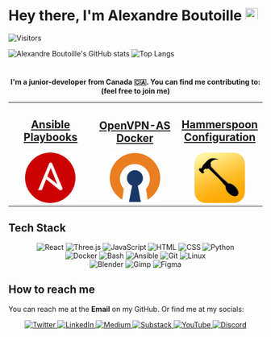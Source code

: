 <h1>Hey there, I'm Alexandre Boutoille <img src="https://media.tenor.com/uFrJx50hd70AAAAi/hype-cat.gif" height="25" width="25.59"/></h1>

<div align="left">

![Visitors](https://shields-io-visitor-counter.herokuapp.com/badge?page=TeaRex-coder.TeaRex-coder&style=for-the-badge)

![Alexandre Boutoille's GitHub stats](https://github-readme-stats.vercel.app/api?username=TeaRex-coder&show_icons=true&theme=nord)
![Top Langs](https://github-readme-stats.vercel.app/api/top-langs/?username=TeaRex-coder&layout=compact&theme=nord)

</div>

#

**<p align="center">I'm a junior-developer from Canada 🇨🇦. You can find me contributing to: (feel free to join me)</p>**

<table align="center">
  <tr>
    <td style="width: 156px;">
      <h2 align="center"><a href="https://github.com/TeaRex-coder/ansible-playbooks">Ansible<br>Playbooks</a></h2>
      <a href="https://github.com/TeaRex-coder/ansible-playbooks">
      <div align="center">
        <img src="https://raw.githubusercontent.com/TeaRex-coder/TeaRex-coder/main/logos/ansible_logo.png" alt="Ansible Playbooks" width=100>
      </div>
      </a>
    </td>
    <td style="width: 156px;">
      <h2 align="center"><a href="https://github.com/TeaRex-coder/docker-openvpn-access-server">OpenVPN-AS<br>Docker</a></h2>
      <a href="https://github.com/TeaRex-coder/docker-openvpn-access-server">
      <div align="center">
          <img src="https://raw.githubusercontent.com/TeaRex-coder/TeaRex-coder/main/logos/ovpn_logo.png" alt="OpenVPN Access Server Docker" width=100>
      </div>
      </a>
    </td>
    <td style="width: 156px;">
      <h2 align="center"><a href="https://github.com/TeaRex-coder/hammerspoon-config">Hammerspoon<br>Configuration</a></h2>
      <a href="https://github.com/TeaRex-coder/hammerspoon-config">
        <div align="center">
            <img src="https://raw.githubusercontent.com/TeaRex-coder/TeaRex-coder/main/logos/hammerspoon_logo.png" alt="Hammerspoon Configuration" width=100>
        </div>
      </a>
    </td>
  </tr>
</table>

## Tech Stack

<p align="center">
    <img src="https://img.shields.io/badge/react-%2320232a.svg?style=for-the-badge&logo=react&logoColor=%2361DAFB" alt="React" />
    <img src="https://img.shields.io/badge/threejs-black?style=for-the-badge&logo=three.js&logoColor=white" alt="Three.js" />
    <img src="https://img.shields.io/badge/javascript-%23323330.svg?style=for-the-badge&logo=javascript&logoColor=%23F7DF1E" alt="JavaScript" />
    <img src="https://img.shields.io/badge/html5-%23E34F26.svg?style=for-the-badge&logo=html5&logoColor=white" alt="HTML" />
    <img src="https://img.shields.io/badge/css3-%231572B6.svg?style=for-the-badge&logo=css3&logoColor=white" alt="CSS" />
    <img src="https://img.shields.io/badge/python-3670A0?style=for-the-badge&logo=python&logoColor=ffdd54" alt="Python" />
    <br>
    <img src="https://img.shields.io/badge/docker-%230db7ed.svg?style=for-the-badge&logo=docker&logoColor=white" alt="Docker" />
    <img src="https://img.shields.io/badge/shell_script-%23121011.svg?style=for-the-badge&logo=gnu-bash&logoColor=white" alt="Bash" />
    <img src="https://img.shields.io/badge/ansible-%231A1918.svg?style=for-the-badge&logo=ansible&logoColor=white" alt="Ansible" />
    <img src="https://img.shields.io/badge/git-%23F05033.svg?style=for-the-badge&logo=git&logoColor=white" alt="Git" />
    <img src="https://img.shields.io/badge/Linux-FCC624?style=for-the-badge&logo=linux&logoColor=black" alt="Linux" />
    <br>
    <img src="https://img.shields.io/badge/blender-%23F5792A.svg?style=for-the-badge&logo=blender&logoColor=white" alt="Blender" />
    <img src="https://img.shields.io/badge/Gimp-657D8B?style=for-the-badge&logo=gimp&logoColor=FFFFFF" alt="Gimp" />
    <img src="https://img.shields.io/badge/figma-%23F24E1E.svg?style=for-the-badge&logo=figma&logoColor=white" alt="Figma" />
</p>

## How to reach me

You can reach me at the **Email** on my GitHub. Or find me at my socials:

<p align="center">
  <a href="https://twitter.alexandreboutoille.com">
    <img src="https://img.shields.io/badge/Twitter-%231DA1F2.svg?style=for-the-badge&logo=Twitter&logoColor=white" alt="Twitter" />
  </a>
  <a href="https://linkedin.alexandreboutoille.com">
    <img src="https://img.shields.io/badge/linkedin-%230077B5.svg?style=for-the-badge&logo=linkedin&logoColor=white" alt="LinkedIn" />
  </a>
  <a href="https://medium.alexandreboutoille.com">
    <img src="https://img.shields.io/badge/Medium-12100E?style=for-the-badge&logo=medium&logoColor=white" alt="Medium" />
  </a>
  <a href="https://newsletter.alexandreboutoille.com">
    <img src="https://img.shields.io/badge/Substack-%23006f5c.svg?style=for-the-badge&logo=substack&logoColor=FF6719" alt="Substack" />
  </a>
  <a href="https://youtube.alexandreboutoille.com">
    <img src="https://img.shields.io/badge/YouTube-%23FF0000.svg?style=for-the-badge&logo=YouTube&logoColor=white" alt="YouTube" />
  </a>
  <a href="https://discord.alexandreboutoille.com">
    <img src="https://img.shields.io/badge/Discord-%235865F2.svg?style=for-the-badge&logo=discord&logoColor=white" alt="Discord" />
  </a>
</P>
